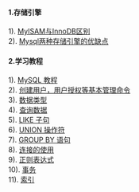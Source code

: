 #### 1.存储引擎
1). [MyISAM与InnoDB区别](http://blog.csdn.net/xifeijian/article/details/20316775)  
2). [Mysql两种存储引擎的优缺点](http://blog.csdn.net/naughty610/article/details/7390976)  
#### 2.学习教程
1). [MySQL 教程](http://www.runoob.com/mysql/mysql-tutorial.html)  
2). [创建用户，用户授权等基本管理命令](http://www.runoob.com/mysql/mysql-administration.html)  
3). [数据类型](http://www.runoob.com/mysql/mysql-data-types.html)  
4). [查询数据](http://www.runoob.com/mysql/mysql-select-query.html)  
5). [LIKE 子句](http://www.runoob.com/mysql/mysql-like-clause.html)  
6). [UNION 操作符](http://www.runoob.com/mysql/mysql-union-operation.html)  
7). [GROUP BY 语句](http://www.runoob.com/mysql/mysql-group-by-statement.html)  
8). [连接的使用](http://www.runoob.com/mysql/mysql-join.html)  
9). [正则表达式](http://www.runoob.com/mysql/mysql-regexp.html)  
10). [事务](http://www.runoob.com/mysql/mysql-transaction.html)  
11). [索引](http://www.runoob.com/mysql/mysql-index.html)  




